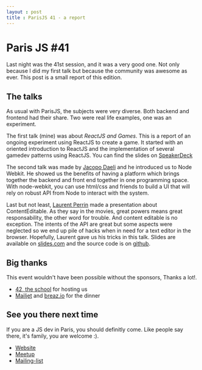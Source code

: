 ```yaml
---
layout : post
title : ParisJS 41 - a report
---
```


Paris JS #41
============

Last night was the 41st session, and it was a very good one. Not only because
I did my first talk but because the community was awesome as ever. This post
is a small report of this edition.

The talks
---------

As usual with ParisJS, the subjects were very diverse. Both backend and frontend
had their share. Two were real life examples, one was an experiment.

The first talk (mine) was about *ReactJS and Games*. This is a report of an
ongoing experiment using ReactJS to create a game. It started with an oriented
introduction to ReactJS and the implementation of several gamedev patterns using
ReactJS. You can find the slides on [SpeakerDeck](https://speakerdeck.com/bobylito/react-and-games)

The second talk was made by [Jacopo Daeli](https://twitter.com/JacopoDaeli) and he introduced us to Node Webkit.
He showed us the benefits of having a platform which brings together the backend
and front end together in one programming space. With node-webkit, you can use
html/css and friends to build a UI that will rely on robust API from Node to
interact with the system.

Last but not least, [Laurent Perrin](https://twitter.com/l_perrin) made a presentation about ContentEditable.
As they say in the movies, great powers means great responsability, the other word
for trouble. And content editable is no exception. The intents of the API are great
but some aspects were neglected so we end up pile of hacks when in need for a
text editor in the browser. Hopefully, Laurent gave us his tricks in this talk.
Slides are available on [slides.com](http://slides.com/laurentperrin/contenteditable#/)
and the source code is on [github](https://github.com/lperrin/talk-contenteditable).

Big thanks
----------

This event wouldn't have been possible without the sponsors, Thanks a lot!.

  - [42, the school](http://www.42.fr/) for hosting us
  - [Mailjet](https://www.mailjet.com/) and [breaz.io](https://breaz.io/) for the dinner

See you there next time
-----------------------

If you are a JS dev in Paris, you should definitly come. Like people say there,
it's family, you are welcome :).

 - [Website](parisjs.org)
 - [Meetup](meetup.com/parisjs)
 - [Mailing-list](https://groups.google.com/forum/#!forum/parisjs)
